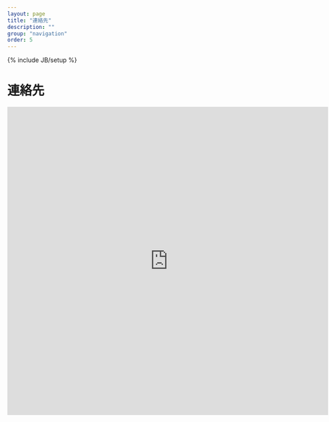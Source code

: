 ```yaml
---
layout: page
title: "連絡先"
description: ""
group: "navigation"
order: 5
---
```

{% include JB/setup %}
# 連絡先

<iframe src="https://docs.google.com/forms/d/1_s3z1nt3Pcw_5C-7NoWUrlc5NNrFFaX-c4nfOdIom8M/viewform?embedded=true&ttl=0" width="730" height="700" frameborder="0" marginheight="0" marginwidth="0">Loading...</iframe>